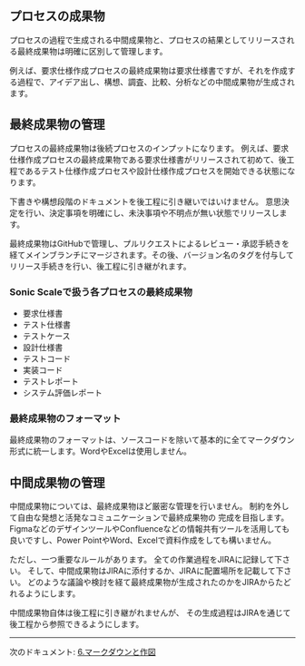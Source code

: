 ## プロセスの成果物

プロセスの過程で生成される中間成果物と、プロセスの結果としてリリースされる最終成果物は明確に区別して管理します。

例えば、要求仕様作成プロセスの最終成果物は要求仕様書ですが、それを作成する過程で、アイデア出し、構想、調査、比較、分析などの中間成果物が生成されます。

## 最終成果物の管理

プロセスの最終成果物は後続プロセスのインプットになります。
例えば、要求仕様作成プロセスの最終成果物である要求仕様書がリリースされて初めて、後工程であるテスト仕様作成プロセスや設計仕様作成プロセスを開始できる状態になります。

下書きや構想段階のドキュメントを後工程に引き継いではいけません。
意思決定を行い、決定事項を明確にし、未決事項や不明点が無い状態でリリースします。

最終成果物はGitHubで管理し、プルリクエストによるレビュー・承認手続きを経てメインブランチにマージされます。その後、バージョン名のタグを付与してリリース手続きを行い、後工程に引き継がれます。

### Sonic Scaleで扱う各プロセスの最終成果物

- 要求仕様書
- テスト仕様書
- テストケース
- 設計仕様書
- テストコード
- 実装コード
- テストレポート
- システム評価レポート

### 最終成果物のフォーマット

最終成果物のフォーマットは、ソースコードを除いて基本的に全てマークダウン形式に統一します。WordやExcelは使用しません。

## 中間成果物の管理

中間成果物については、最終成果物ほど厳密な管理を行いません。
制約を外して自由な発想と活発なコミュニケーションで最終成果物の
完成を目指します。
FigmaなどのデザインツールやConfluenceなどの情報共有ツールを活用しても良いですし、Power PointやWord、Excelで資料作成をしても構いません。

ただし、一つ重要なルールがあります。
全ての作業過程をJIRAに記録して下さい。
そして、中間成果物はJIRAに添付するか、JIRAに配置場所を記載して下さい。
どのような議論や検討を経て最終成果物が生成されたのかをJIRAからたどれるようにします。

中間成果物自体は後工程に引き継がれませんが、
その生成過程はJIRAを通じて後工程から参照できるようにします。

---

次のドキュメント: [6.マークダウンと作図](./6.マークダウンと作図.md)